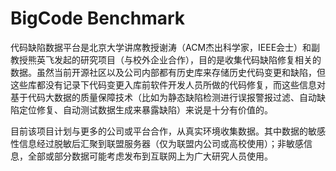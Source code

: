 # BigCode Benchmark

代码缺陷数据平台是北京大学讲席教授谢涛（ACM杰出科学家，IEEE会士）和副教授熊英飞发起的研究项目（与校外企业合作），目的是收集代码缺陷修复相关的数据。虽然当前开源社区以及公司内部都有历史库来存储历史代码变更和缺陷，但这些库都没有记录下代码变更入库前软件开发人员所做的代码修复，而这些信息对基于代码大数据的质量保障技术（比如为静态缺陷检测进行误报警报过滤、自动缺陷定位修复、自动测试数据生成来暴露缺陷）来说是十分有价值的。

目前该项目计划与更多的公司或平台合作，从真实环境收集数据。其中数据的敏感性信息经过脱敏后汇聚到联盟服务器（仅为联盟内公司或高校使用）；非敏感信息，全部或部分数据可能考虑发布到互联网上为广大研究人员使用。

